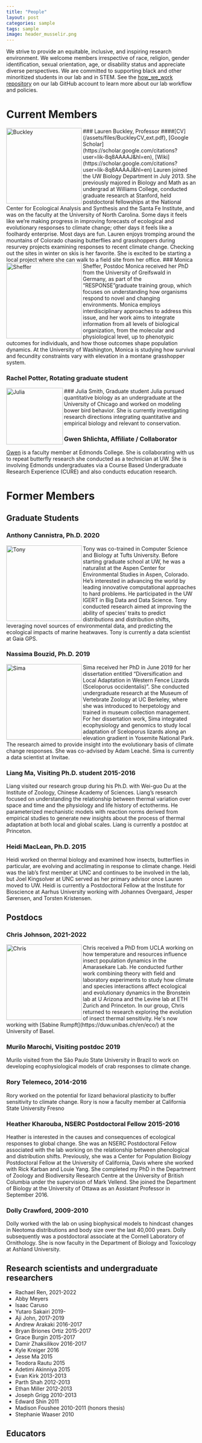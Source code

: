 ```yaml
---
title: "People"
layout: post
categories: sample
tags: sample
image: header_musselir.png
---
```


We strive to provide an equitable, inclusive, and inspiring research environment. We welcome members irrespective of race, religion, gender identification, sexual orientation, age, or disability status and appreciate diverse perspectives. We are committed to supporting black and other minoritized students in our lab and in STEM. See the [how_we_work repository](https://github.com/HuckleyLab/how_we_work) on our lab GitHub account to learn more about our lab workflow and policies.

# Current Members

<img align="left" height="200px" src="/assets/img/people/Lauren.png" alt="Buckley">
### Lauren Buckley, Professor
####[CV](/assets/files/BuckleyCV_ext.pdf), [Google Scholar](https://scholar.google.com/citations?user=Iik-8q8AAAAJ&hl=en), [Wiki](https://scholar.google.com/citations?user=Iik-8q8AAAAJ&hl=en)
Lauren joined the UW Biology Department in July 2013. She previously majored in Biology and Math as an undergrad at Williams College, conducted graduate research at Stanford, held postdoctoral fellowships at the National Center for Ecological Analysis and Synthesis and the Santa Fe Institute, and was on the faculty at the University of North Carolina.  Some days it feels like we’re making progress in improving forecasts of ecological and evolutionary responses to climate change; other days it feels like a foolhardy enterprise. Most days are fun. Lauren enjoys tromping around the mountains of Colorado chasing butterflies and grasshoppers during resurvey projects examining responses to recent climate change. Checking out the sites in winter on skis is her favorite. She is excited to be starting a local project where she can walk to a field site from her office.  

<img align="left" height="200px" src="/assets/img/people/Monica.png" alt="Sheffer">
### Monica Sheffer, Postdoc
Monica received her PhD from the University of Greifswald in Germany, as part of the “RESPONSE”graduate training group, which focuses on understanding how organisms respond to novel and changing environments. Monica employs interdisciplinary approaches to address this issue, and her work aims to integrate information from all levels of biological organization, from the molecular and physiological level, up to phenotypic outcomes for individuals, and how those outcomes shape population dynamics. At the University of Washington, Monica is studying how survival and fecundity constraints vary with elevation in a montane grasshopper system.

### Rachel Potter, Rotating graduate student

<img align="left" height="150px" src="/assets/img/people/Julia.png" alt="Julia">
### Julia Smith, Graduate student
Julia pursued quantitative biology as an undergraduate at the University of Chicago and worked on modeling bower bird behavior. She is currently investigating research directions integrating quantitative and empirical biology and relevant to conservation.

### Gwen Shlichta, Affiliate / Collaborator
[Gwen](https://www.edmonds.edu/programs/stem/biology/contact/gwen-shlichta.html) is a faculty member at Edmonds College. She is collaborating with us to repeat butterfly research she conducted as a technician at UW.  She is involving Edmonds undergraduates via a Course Based Undergraduate Research Experience (CURE) and also conducts education research.

# Former Members
## Graduate Students
### Anthony Cannistra, Ph.D. 2020
<img align="left" height="200px" src="/assets/img/people/Tony.png" alt="Tony">
Tony was co-trained in Computer Science and Biology at Tufts University. Before starting graduate school at UW, he was a naturalist at the Aspen Center for Environmental Studies in Aspen, Colorado. He’s interested in advancing the world by leading innovative computational approaches to hard problems.  He participated in the UW IGERT in Big Data and Data Science. Tony conducted research aimed at improving the ability of species’ traits to predict distributions and distribution shifts, leveraging novel sources of environmental data, and predicting the ecological impacts of marine heatwaves. Tony is currently a data scientist at Gaia GPS.

### Nassima Bouzid, Ph.D. 2019
<img align="left" height="200px" src="/assets/img/people/Sima.png" alt="Sima">
Sima received her PhD in June 2019 for her dissertation entitled “Diversification and Local Adaptation in Western Fence Lizards (Sceloporus occidentalis)”. She conducted undergraduate research at the Museum of Vertebrate Zoology at UC Berkeley, where she was introduced to herpetology and trained in museum collection management. For her dissertation work, Sima integrated ecophysiology and genomics to study local adaptation of Sceloporus lizards along an elevation gradient in Yosemite National Park. The research aimed to provide insight into the evolutionary basis of climate change responses. She was co-advised by Adam Leaché. Sima is currently a data scientist at Invitae.

### Liang Ma, Visiting Ph.D. student 2015-2016
Liang visited our research group during his Ph.D. with Wei-guo Du at the Institute of Zoology, Chinese Academy of Sciences. Liang’s research focused on understanding the relationship between thermal variation over space and time and the physiology and life history of ectotherms. He parameterized mechanistic models with reaction norms derived from empirical studies to generate new insights about the process of thermal adaptation at both local and global scales. Liang is currently a postdoc at Princeton.

### Heidi MacLean, Ph.D. 2015
Heidi worked on thermal biology and examined how insects, butterflies in particular, are evolving and acclimating in response to climate change. Heidi was the lab’s first member at UNC and continues to be involved in the lab, but Joel Kingsolver at UNC served as her primary advisor once Lauren moved to UW. Heidi is currently a Postdoctoral Fellow at the Institute for Bioscience at Aarhus University working with Johannes Overgaard, Jesper Sørensen, and Torsten Kristensen.

## Postdocs
### Chris Johnson, 2021-2022
<img align="left" height="200px" src="/assets/img/people/Chris.png" alt="Chris">
Chris received a PhD from UCLA working on how temperature and resources influence insect population dynamics in the Amarasekare Lab. He conducted further work combining theory with field and laboratory experiments to study how climate and species interactions affect ecological and evolutionary dynamics in the Bronstein lab at U Arizona and the Levine lab at ETH Zurich and Princeton. In our group, Chris returned to research exploring the evolution of insect thermal sensitivity. He's now working with [Sabine Rumpft](https://duw.unibas.ch/en/eco/) at the University of Basel.

### Murilo Marochi, Visiting postdoc 2019
Murilo visited from the São Paulo State University in Brazil to work on developing ecophysiological models of crab responses to climate change.

### Rory Telemeco, 2014-2016
Rory worked on the potential for lizard behavioral plasticity to buffer sensitivity to climate change.  Rory is now a faculty member at California State University Fresno

### Heather Kharouba, NSERC Postdoctoral Fellow 2015-2016
Heather is interested in the causes and consequences of ecological responses to global change. She was an NSERC Postdoctoral Fellow associated with the lab working on the relationship between phenological and distribution shifts.  Previously, she was a Center for Population Biology Postdoctoral Fellow at the University of California, Davis where she worked with Rick Karban and Louie Yang. She completed my PhD in the Department of Zoology and Biodiversity Research Centre at the University of British Columbia under the supervision of Mark Vellend. She joined the Department of Biology at the University of Ottawa as an Assistant Professor in September 2016.

### Dolly Crawford, 2009-2010
Dolly worked with the lab on using biophysical models to hindcast changes in Neotoma distributions and body size over the last 40,000 years. Dolly subsequently was a postdoctoral associate at the Cornell Laboratory of Ornithology.  She is now faculty in the Department of Biology and Toxicology at Ashland University.

## Research scientists and undergraduate researchers
- Rachael Ren, 2021-2022
- Abby Meyers
- Isaac Caruso
- Yutaro Sakairi 2019-
- Aji John, 2017-2019
- Andrew Arakaki 2016-2017
- Bryan Briones Ortiz 2015-2017
- Grace Burgin 2015-2017
- Damir Zhaksilikov 2016-2017
- Kyle Kreiger 2016
- Jesse Ma 2015
- Teodora Rautu 2015
- Adetimi Akinniya 2015
- Evan Kirk 2013-2013
- Parth Shah 2012-2013
- Ethan Miller 2012-2013
- Joseph Grigg 2010-2013
- Edward Shin 2011
- Madison Foushee 2010-2011 (honors thesis)
- Stephanie Waaser 2010

## Educators
